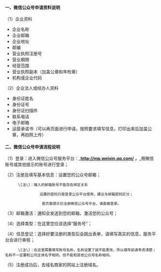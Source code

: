 #### 一、微信公众号申请资料说明

（1）企业资料

* 企业名称
* 企业邮箱
* 企业地址
* 邮编
* 营业执照注册号
* 营业期限
* 经营范围
* 营业执照副本（加盖公章和年检章）
* 机构或企业代码

（2）企业法人或经办人资料

* 身份证姓名
* 身份证号
* 身份证扫描件
* 联系电话
* 电子邮箱
* 运营承诺书（可以再页面进行申请，按照要求填写信息，打印出来后加盖公章，再拍照上传）

#### 

#### 二、微信公众号申请流程说明

（1）登录：进入微信公众号服务平台：_**http://mp.weixin.qq.com/ ，**_用微信账号或其他提示的账号进行登录；

（2）注册及填写基本信息：设置您的公众号邮箱；

          \[注\]：输入的邮箱账号不能存在绑定关系

                    设置的密码只是登录公众平台使用，建议与邮箱密码区分；

                     若页面提示已注册微信公众号平台，请直接登录。

（3）邮箱激活：通知会发送到您的邮箱，激活您的公众号；

（4）选择类型：在这里您应该选择“服务号”；

（4）信息登记：选择好要注册的类型后会跳出表单，请填写真实的信息，服务平台会进行审核；

          \[注\]：在这里需要填写账号名称，名称设置了就不能更改，所以填写前请考虑清楚；名称不一定要和公司主体名字相同，但不能和其他公众号名称相同。

（5）注册成功后，去域名商家的网站上注册域名。

